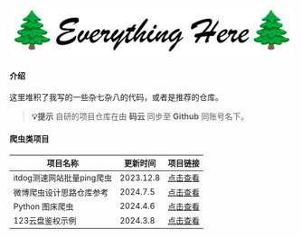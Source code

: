 ![LOGO+TITLE](RESP_IMAGES/logo+title.png)

#### 介绍
这里堆积了我写的一些杂七杂八的代码，或者是推荐的仓库。


> **💡提示** 自研的项目仓库在由 **码云** 同步至 **Github** 同账号名下。

#### 爬虫类项目

| 项目名称              | 更新时间      | 项目链接                                                    |
|-------------------|-----------|---------------------------------------------------------|
| itdog测速网站批量ping爬虫 | 2023.12.8 | [点击查看](https://gitee.com/wojiaoyishang/itdog-batch-ping)                 |
| 微博爬虫设计思路仓库参考      | 2024.7.5  | [点击查看](https://gitee.com/wojiaoyishang/everything-here/tree/master/Weibo) |
| Python 图床爬虫       | 2024.4.6  | [点击查看](https://gitee.com/wojiaoyishang/ImageHosting)                     |
| 123云盘鉴权示例         | 2024.3.8  | [点击查看](https://gitee.com/wojiaoyishang/123pan)    |
